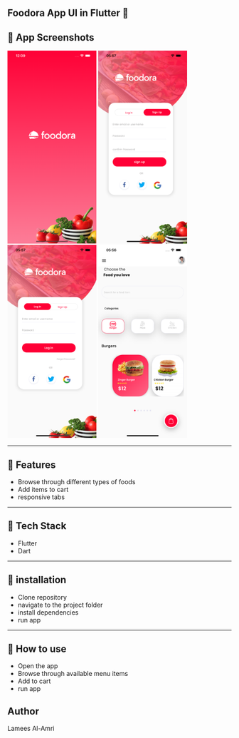
## Foodora App UI in Flutter 🍔

## 📱 App Screenshots
<p float ="left">
<img src="Simulator Screenshot - iPhone 13 Pro Max - 2025-05-06 at 12.09.59.png" width="200"/>
<img src="Simulator Screenshot - iPhone 13 Pro Max - 2025-05-06 at 05.57.30.png" width="200"/>
<img src="Simulator Screenshot - iPhone 13 Pro Max - 2025-05-06 at 05.57.26.png" width="200"/>
<img src="Simulator Screenshot - iPhone 13 Pro Max - 2025-05-06 at 05.56.53.png" width="200"/>
</p>



---

## 📌 Features

- Browse through different types of foods
- Add items to cart
- responsive tabs

---

## 🎨 Tech Stack
- Flutter 
- Dart

---

## 🔧 installation

- Clone repository
- navigate to the project folder
- install dependencies
- run app

---

## 🔧 How to use

- Open the app
- Browse through available menu items
- Add to cart
- run app

## Author
Lamees Al-Amri
  


